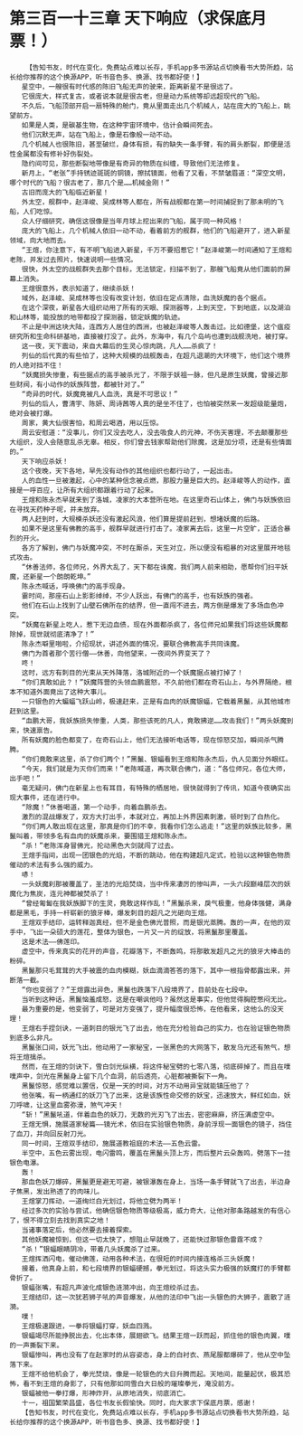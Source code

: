 # 第三百一十三章 天下响应（求保底月票！）
        【告知书友，时代在变化，免费站点难以长存，手机app多书源站点切换看书大势所趋，站长给你推荐的这个换源APP，听书音色多、换源、找书都好使！】
       星空中，一艘很有时代感的陈旧飞船无声的驶来，距离新星不是很远了。
       它很庞大，样式复古，或者说本就是很古老，但是动力系统等却远超现代的飞船。
       不久后，飞船顶部开启一扇特殊的舱门，竟从里面走出几个机械人，站在庞大的飞船上，眺望前方。
       如果是人类，是碳基生物，在这种宇宙环境中，估计会瞬间死去。
       他们沉默无声，站在飞船上，像是石像般一动不动。
       几个机械人也很陈旧，甚至破烂，身体有损，有的缺失一条手臂，有的肩头断裂，即便是活性金属都没有修补好伤裂处。
       隐约间可见，那些断裂地带像是有奇异的物质在纠缠，导致他们无法修复。
       新月上，“老张”手持锈迹斑斑的铜镜，擦拭镜面，他看了又看，不禁皱眉道：“深空文明，哪个时代的飞船？很古老了，那几个是……机械金刚！”
       古旧而庞大的飞船临近新星！
       外太空，舰群中，赵泽峻、吴成林等人都在，所有战舰都在第一时间捕捉到了那未明的飞船，人们吃惊。
       众人仔细研究，确信这很像是当年月球上挖出来的飞船，属于同一种风格！
       庞大的飞船上，几个机械人依旧一动不动，看着前方的舰群，他们的飞船避开了，进入新星领域，向大地而去。
       “王煊，你注意下，有不明飞船进入新星，千万不要招惹它！”赵泽峻第一时间通知了王煊和老陈，并发过去照片，快速说明一些情况。
       很快，外太空的战舰群失去那个目标，无法锁定，扫描不到了，那艘飞船竟从他们面前的屏幕上消失。
       王煊很意外，表示知道了，继续杀妖！
       域外，赵泽峻、吴成林等也没有改变计划，依旧在定点清除，血洗妖魔的各个据点。
       在这个深夜，新星各大组织动用了所有的天眼、探测器等，上到天空，下到地底，以及湖泊和山林等，能投放的地带都投了探测器，锁定妖魔的轨迹。
       不止是中洲这块大陆，连西方人居住的西洲，也被赵泽峻等人轰击过。比如德堡，这个瘟疫研究所和生命科研基地，直接被打没了。此外，东海中，有几个岛屿也遭到战舰洗地，被打穿。
       这一夜，天下震动，来自大幕后的生灵心惊肉跳，凡人……杀疯了！
       列仙的后代真的有些怕了，这种大规模的战舰轰击，在超凡退潮的大环境下，他们这个境界的人绝对挡不住！
       “妖魔损失惨重，有些据点的高手被杀光了，不限于妖祖一脉，但凡是原生妖魔，曾接近那些财阀，有小动作的妖族阵营，都被针对了。”
       “奇异的时代，妖魔竟被凡人血洗，真是不可思议！”
       列仙的后人，曹清宇、陈妍、周诗茜等人真的是坐不住了，也怕被突然来一发超级能量炮，绝对会被打爆。
       周家，黄大仙很害怕，和周云喝酒，用以压惊。
       周云安慰道：“没事儿，你们又没去吃人，没去吸食人的元神，不伤天害理，不去颠覆那些大组织，没人会随意乱杀无辜。相反，你们曾去钱家帮助他们除魔，这是加分项，还是有些情面的。”
       天下响应杀妖！
       这个夜晚，天下各地，早先没有动作的其他组织也都行动了，一起出击。
       人的血性一旦被激起，心中的某种信念被点燃，那股力量是巨大的。赵泽峻等人的动作，直接是一呼百应，让所有大组织都跟着行动了起来。
       王煊和陈永杰早就来到了洛城，凌家的大本营所在地。在这里奇石山体上，佛门与妖族依旧在寻找天药种子呢，并未放弃。
       两人赶到时，大规模杀妖还没有激起风浪，他们算是提前赶到，想堵妖魔的后路。
       如果不是这里有佛教的高手，舰群早就进行打击了。凌家离去后，这里一片空旷，正适合暴烈的开火。
       各方了解到，佛门与妖魔冲突，不时在厮杀，天生对立，所以便没有粗暴的对这里展开地毯式攻击。
       “休善法师，各位师兄，外界大乱了，天下都在诛魔，我们两人前来相助，愿帮你们扫平妖魔，还新星一个朗朗乾坤。”
       陈永杰喊话，呼唤佛门的高手现身。
       霎时间，那座石山上影影绰绰，不少人跃出，有佛门的高手，也有妖族的强者。
       他们在石山上找到了山壁石佛所在的结界，但一直闯不进去，两方倒是爆发了多场血色冲突。
       “妖魔在新星上吃人，惹下无边血债，现在外面都杀疯了，各位师兄如果我们将这些妖魔都除掉，现世就彻底清净了！”
       陈永杰噼里啪啦，介绍现状，讲述外面的情况，要联合佛教高手共同诛魔。
       佛门为首者那个苦行僧——休善，向他望来，一夜间外界变天了？
       咚！
       这时，远方有刺目的光束从天外降落，洛城附近的一个妖魔据点被打掉了！
       “你们真敢如此？！”妖魔阵营的头领血鹏震怒，不久前他们都在奇石山上，与外界隔绝，根本不知道外面竟出了这种大事儿。
       一只银色的大蝙蝠飞跃山岭，极速赶来，正是有血肉的妖魔银蝠，它载着黑鬣，从其他城市赶到这里。
       “血鹏大哥，我妖族损失惨重，人类，那些该死的凡人，竟敢拂逆……攻击我们！”两头妖魔到来，快速禀告。
       所有妖魔的脸色都变了，在奇石山上，他们无法接听电话等，现在惊怒交加，瞬间杀气腾腾。
       “你们竟敢来这里，杀了你们两个！”黑鬣、银蝠看到王煊和陈永杰后，仇人见面分外眼红。
       “今天，我们就是为灭你们而来！”老陈喊道，再次联合佛门，道：“各位师兄，各位大师，出手吧！”
       毫无疑问，佛门在新星上也有耳目，有特殊的栖居地，很快就得到了传讯，知道今夜确实出现大事件，还在进行中。
       “除魔！”休善喝道，第一个动手，向着血鹏杀去。
       激烈的混战爆发了，双方大打出手，本就对立，再加上外界因素刺激，顿时到了白热化。
       “你们两人敢出现在这里，那真是你们的不幸，我看你们怎么逃走！”这里的妖族比较多，黑鬣叫着，带领多名有血肉的妖魔杀来，要围猎王煊和陈永杰。
       “杀！”老陈浑身冒佛光，抡动黑色大剑就闯了过去。
       王煊手指间，出现一团银色的光焰，不断的跳动，他在构建超凡定式，检验以这种银色物质催动的术法有多么强的威力。
       哧！
       一头妖魔刹那被覆盖了，圣洁的光焰焚烧，当中传来凄厉的惨叫声，一头六段巅峰层次的妖魔化为焦炭，连元神都被焚杀了！
       “曾经匍匐在我妖族脚下的生灵，竟敢这样作乱！”黑鬣杀来，戾气极重，他身体强健，满身都是黑毛，手持一杆崭新的狼牙棒，爆发刺目的超凡之光砸向王煊。
       王煊双手结印，运转释迦真经，但不是金色佛光普照，而是银光蒸腾。轰的一声，在他的双手中，飞出一朵硕大的莲花，整体为银色，一片又一片的绽放，将黑鬣那里覆盖。
       这是术法——佛莲印。
       虚空中，传来真实的花开的声音，花瓣落下，不断轰鸣，将那散发超凡之光的狼牙大棒击的粉碎。
       黑鬣那只毛茸茸的大手被震的血肉模糊，妖血滴滴答答的落下，其中一根指骨都露出来，并断落一截。
       “你也变弱了？”王煊露出异色，黑鬣也跌落下八段境界了，目前处在七段中。
       当听到这种话，黑鬣恼羞成怒，这是在嘲讽他吗？虽然这是事实，但他觉得胸腔憋闷无比。
       最为重要的是，他变弱了，可是对方变强了，提升幅度很恐怖，在他看来，这他么的没天理！
       王煊右手捏剑诀，一道刺目的银光飞了出去，他在充分检验自己的实力，也在验证银色物质到底多么非凡。
       黑鬣张口间，妖光飞出，他动用了一家秘宝，一张黑色的大网落下，散发乌光还有煞气，想将王煊擒杀。
       然而，在王煊的剑诀下，雪白剑光纵横，将这件秘宝劈的七零八落，彻底碎掉了。而且在噗噗声中，剑光在黑鬣身上留下几个血洞，前后透亮，心脏都被撕裂下一角。
       黑鬣惊怒，感觉难以置信，仅是一天的时间，对方不动用异宝就能镇压他了？
       他张嘴，有一柄通红的妖刀飞了出来，这是该族性命交修的妖宝，迅速放大，鲜红如血，妖刀呼啸，让这里血雾弥漫，煞气冲天！
       “斩！”黑鬣吼道，伴着血色的妖刀，无数的光刃飞了出去，密密麻麻，挤压满虚空中。
       王煊无惧，施展道家秘篇——镜光术，依旧在实验银色物质，身前浮现一面银色的镜子，挡住了血刀，并向回反射刀光。
       同一时间，王煊双手结印，施展道教祖庭的术法——五色云雷。
       半空中，五色云雾出现，电闪雷鸣，覆盖在黑鬣头顶上方，而后整片云朵轰鸣，劈落下一挂银色电瀑。
       轰！
       那血色妖刀爆碎，黑鬣更是避无可避，被银瀑轰在身上，当场一条手臂就飞了出去，半边身子焦黑，发出熟透了的肉味儿。
       王煊掌刀挥动，一道绚烂白光划过，将他立劈为两半！
       经过多次的实验与尝试，他确信银色物质等级极高，威力奇大，让他对那条路越发的有信心了，恨不得立刻去找到真实之地！
       当诸事落定后，他必然要去接着探索。
       其他妖魔被惊到，但这一切太快了，想阻止早就晚了，还能快过那银色雷霆不成？
       “杀！”银蝠眼睛阴冷，带着几头妖魔杀了过来。
       王煊挥洒闪电，催动佛莲，动用各种术法，在很短的时间内接连格杀三头妖魔！
       接着，他真身上前，和七段境界的银蝠硬撼，拳光划过，将这头实力极强的妖魔打的手臂都骨折了。
       银蝠张嘴，有超凡声波化成银色涟漪冲出，向王煊绞杀过去。
       王煊结印，这一次犹若狮子吼的声音爆发，从他的法印中飞出一头银色的大狮子，震散了涟漪。
       噗！
       王煊极速跟进，一拳将银蝠打穿，妖血四溅。
       银蝠竭尽所能挣脱出去，化出本体，展翅欲飞。结果王煊一跃而起，抓住他的银色肉翼，噗的一声撕裂下来。
       银蝠惨叫，再也没有了在赵家时的从容姿态，身上的白衬衣、燕尾服都爆碎了，他从空中坠落下来。
       王煊不给他机会了，拳光焚烧，像是一轮银色的大日升腾而起。天地间，能量起伏，极其恐怖，看不到王煊的身影了，只有他那如同雪白大日般的璀璨拳光，淹没前方。
       银蝠被他一拳打爆，形神炸开，从原地消失，彻底消亡。
       十一，祖国繁荣昌盛，各位书友长假愉快。同时，向大家求下保底月票，感谢！
       【告知书友，时代在变化，免费站点难以长存，手机app多书源站点切换看书大势所趋，站长给你推荐的这个换源APP，听书音色多、换源、找书都好使！】